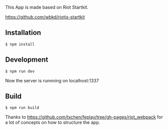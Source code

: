 
This App is made based on Riot Startkit.

https://github.com/wbkd/riotjs-startkit





## Installation

```
$ npm install
```

## Development

```
$ npm run dev
```

Now the server is runnning on localhost:1337


## Build

```
$ npm run build
```



Thanks to https://github.com/txchen/feplay/tree/gh-pages/riot_webpack for a lot of concepts on how to structure the app.
